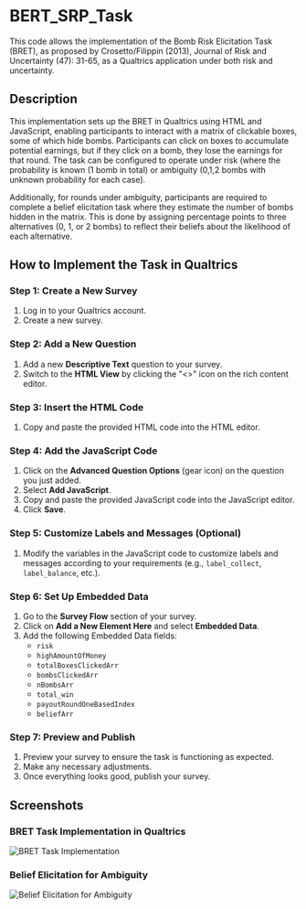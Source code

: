 # BERT_SRP_Task

This code allows the implementation of the Bomb Risk Elicitation Task (BRET), as proposed by Crosetto/Filippin (2013), Journal of Risk and Uncertainty (47): 31-65, as a Qualtrics application under both risk and uncertainty.

## Description

This implementation sets up the BRET in Qualtrics using HTML and JavaScript, enabling participants to interact with a matrix of clickable boxes, some of which hide bombs. Participants can click on boxes to accumulate potential earnings, but if they click on a bomb, they lose the earnings for that round. The task can be configured to operate under risk (where the probability is known (1 bomb in total) or ambiguity (0,1,2 bombs with unknown probability for each case).

Additionally, for rounds under ambiguity, participants are required to complete a belief elicitation task where they estimate the number of bombs hidden in the matrix. This is done by assigning percentage points to three alternatives (0, 1, or 2 bombs) to reflect their beliefs about the likelihood of each alternative.

## How to Implement the Task in Qualtrics

### Step 1: Create a New Survey
1. Log in to your Qualtrics account.
2. Create a new survey.

### Step 2: Add a New Question
1. Add a new **Descriptive Text** question to your survey.
2. Switch to the **HTML View** by clicking the "<>" icon on the rich content editor.

### Step 3: Insert the HTML Code
1. Copy and paste the provided HTML code into the HTML editor.

### Step 4: Add the JavaScript Code
1. Click on the **Advanced Question Options** (gear icon) on the question you just added.
2. Select **Add JavaScript**.
3. Copy and paste the provided JavaScript code into the JavaScript editor.
4. Click **Save**.

### Step 5: Customize Labels and Messages (Optional)
1. Modify the variables in the JavaScript code to customize labels and messages according to your requirements (e.g., `label_collect`, `label_balance`, etc.).

### Step 6: Set Up Embedded Data
1. Go to the **Survey Flow** section of your survey.
2. Click on **Add a New Element Here** and select **Embedded Data**.
3. Add the following Embedded Data fields:
    - `risk`
    - `highAmountOfMoney`
    - `totalBoxesClickedArr`
    - `bombsClickedArr`
    - `nBombsArr`
    - `total_win`
    - `payoutRoundOneBasedIndex`
    - `beliefArr`

### Step 7: Preview and Publish
1. Preview your survey to ensure the task is functioning as expected.
2. Make any necessary adjustments.
3. Once everything looks good, publish your survey.

## Screenshots

### BRET Task Implementation in Qualtrics

![BRET Task Implementation](https://github.com/benjamin199-6/BERT_SRP_Task/assets/72379630/4cc1fcc0-7a7b-4f68-8387-9da0789559c9)

### Belief Elicitation for Ambiguity

![Belief Elicitation for Ambiguity](https://github.com/benjamin199-6/BERT_SRP_Task/assets/72379630/b3d83f71-65da-402b-9fdc-45b136a757a8)
